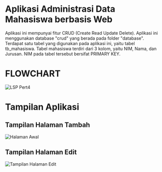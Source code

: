 # Aplikasi Administrasi Data Mahasiswa berbasis Web


Aplikasi ini mempunyai fitur CRUD (Create Read Update Delete). Aplikasi ini menggunakan database "crud" yang berada pada folder "database". Terdapat satu tabel yang digunakan pada aplikasi ini, yaitu tabel tb_mahasiswa. Tabel mahasiswa terdiri dari 3 kolom, yaitu NIM, Nama, dan Jurusan. NIM pada tabel tersebut bersifat PRIMARY KEY.

# FLOWCHART
![LSP Pert4](https://user-images.githubusercontent.com/88386517/177025533-d38444e7-21bd-4c8b-89e6-22b66691e4e1.jpg)

# Tampilan Aplikasi
## Tampilan Halaman Tambah
![Halaman Awal](https://user-images.githubusercontent.com/88386517/177025643-248509c6-3280-4c4e-8cdc-c6be649915bd.png)
## Tampilan Halaman Edit
![Tampilan Halaman Edit](https://user-images.githubusercontent.com/88386517/177025648-01839cbd-09b1-4e3c-9c27-a4f3538419cc.png)

